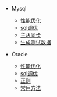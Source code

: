 - Mysql
  - [性能优化](database/mysql/Properties.md)
  - [sql调优](database/mysql/Sql.md)
  - [主从同步](database/mysql/Master-slave.md)
  - [生成测试数据](database/mysql/GenerateData.md)
 
- Oracle
  - [性能优化](database/oracle/Properties.md)
  - [sql调优](database/oracle/Sql.md)
  - [正则](database/oracle/Regexp.md)
  - [常用方法](database/oracle/Methods.md)
